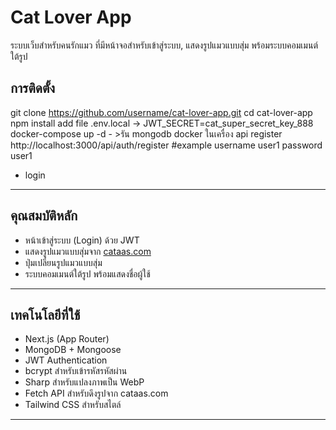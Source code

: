 <!-- docker-compose up -d -->

# Cat Lover App

ระบบเว็บสำหรับคนรักแมว ที่มีหน้าจอสำหรับเข้าสู่ระบบ, แสดงรูปแมวแบบสุ่ม พร้อมระบบคอมเมนต์ใต้รูป

## การติดตั้ง

git clone https://github.com/username/cat-lover-app.git
cd cat-lover-app
npm install
add file .env.local -> JWT_SECRET=cat_super_secret_key_888
docker-compose up -d - >รัน mongodb docker ในเครื่อง 
api register http://localhost:3000/api/auth/register 
#example username user1 password user1
- login 
---

## คุณสมบัติหลัก

- หน้าเข้าสู่ระบบ (Login) ด้วย JWT
- แสดงรูปแมวแบบสุ่มจาก [cataas.com](https://cataas.com/cat)
- ปุ่มเปลี่ยนรูปแมวแบบสุ่ม
- ระบบคอมเมนต์ใต้รูป พร้อมแสดงชื่อผู้ใช้

---

## เทคโนโลยีที่ใช้

- Next.js (App Router)
- MongoDB + Mongoose
- JWT Authentication
- bcrypt สำหรับเข้ารหัสรหัสผ่าน
- Sharp สำหรับแปลงภาพเป็น WebP
- Fetch API สำหรับดึงรูปจาก cataas.com
- Tailwind CSS สำหรับสไตล์

---


